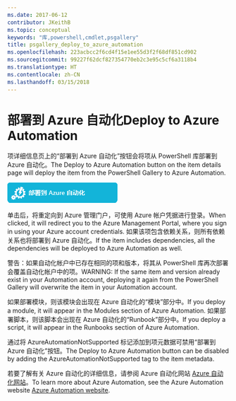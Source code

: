 ```yaml
---
ms.date: 2017-06-12
contributor: JKeithB
ms.topic: conceptual
keywords: "库,powershell,cmdlet,psgallery"
title: psgallery_deploy_to_azure_automation
ms.openlocfilehash: 223acbcc2f6cd4f15e1ee55d3f2f68df851cd902
ms.sourcegitcommit: 99227f62dcf827354770eb2c3e95c5cf6a3118b4
ms.translationtype: HT
ms.contentlocale: zh-CN
ms.lasthandoff: 03/15/2018
---
```

<a name="deploy-to-azure-automation"></a><span data-ttu-id="44858-103">部署到 Azure 自动化</span><span class="sxs-lookup"><span data-stu-id="44858-103">Deploy to Azure Automation</span></span>
===========================

<span data-ttu-id="44858-104">项详细信息页上的“部署到 Azure 自动化”按钮会将项从 PowerShell 库部署到 Azure 自动化。</span><span class="sxs-lookup"><span data-stu-id="44858-104">The Deploy to Azure Automation button on the item details page will deploy the item from the PowerShell Gallery to Azure Automation.</span></span>

![“部署到 Azure 自动化”按钮](Images/DeployToAzureAutomationButton.png)

<span data-ttu-id="44858-106">单击后，将重定向到 Azure 管理门户，可使用 Azure 帐户凭据进行登录。</span><span class="sxs-lookup"><span data-stu-id="44858-106">When clicked, it will redirect you to the Azure Management Portal, where you sign in using your Azure account credentials.</span></span>
<span data-ttu-id="44858-107">如果该项包含依赖关系，则所有依赖关系也将部署到 Azure 自动化。</span><span class="sxs-lookup"><span data-stu-id="44858-107">If the item includes dependencies, all the dependencies will be deployed to Azure Automation as well.</span></span>

<span data-ttu-id="44858-108">警告：如果自动化帐户中已存在相同的项和版本，将其从 PowerShell 库再次部署会覆盖自动化帐户中的项。</span><span class="sxs-lookup"><span data-stu-id="44858-108">WARNING:  If the same item and version already exist in your Automation account, deploying it again from the PowerShell Gallery will overwrite the item in your Automation account.</span></span>

<span data-ttu-id="44858-109">如果部署模块，则该模块会出现在 Azure 自动化的“模块”部分中。</span><span class="sxs-lookup"><span data-stu-id="44858-109">If you deploy a module, it will appear in the Modules section of Azure Automation.</span></span>  <span data-ttu-id="44858-110">如果部署脚本，则该脚本会出现在 Azure 自动化的“Runbook”部分中。</span><span class="sxs-lookup"><span data-stu-id="44858-110">If you deploy a script, it will appear in the Runbooks section of Azure Automation.</span></span>

<span data-ttu-id="44858-111">通过将 AzureAutomationNotSupported 标记添加到项元数据可禁用“部署到 Azure 自动化”按钮。</span><span class="sxs-lookup"><span data-stu-id="44858-111">The Deploy to Azure Automation button can be disabled by adding the AzureAutomationNotSupported tag to the item metadata.</span></span>

<span data-ttu-id="44858-112">若要了解有关 Azure 自动化的详细信息，请参阅 Azure 自动化网站 [Azure 自动化网站](http://azure.microsoft.com/services/automation/)。</span><span class="sxs-lookup"><span data-stu-id="44858-112">To learn more about Azure Automation, see the Azure Automation website [Azure Automation website](http://azure.microsoft.com/services/automation/).</span></span>

